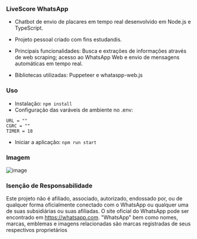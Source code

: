 ### LiveScore WhatsApp

- Chatbot de envio de placares em tempo real desenvolvido em Node.js e TypeScript.
- Projeto pessoal criado com fins estudandis.
- Principais funcionalidades: Busca e extrações de informações através de web scraping; acesso ao WhatsApp Web e envio de mensagens automáticas em tempo real.

- Bibliotecas utilizadas: Puppeteer e whataspp-web.js

### Uso

- Instalação: ```npm install```
- Configuração das varáveis de ambiente no .env:
```
URL = ""
CGRC = ""
TIMER = 18
```
- Iniciar a aplicação: ```npm run start```

### Imagem

![image](https://user-images.githubusercontent.com/80327029/163283101-7a6df134-45ab-4558-acf5-e297cb27876b.png)

### Isenção de Responsabilidade

Este projeto não é afiliado, associado, autorizado, endossado por, ou de qualquer forma oficialmente conectado com o WhatsApp ou qualquer uma de suas subsidiárias ou suas afiliadas. O site oficial do WhatsApp pode ser encontrado em https://whatsapp.com. "WhatsApp" bem como nomes, marcas, emblemas e imagens relacionadas são marcas registradas de seus respectivos proprietários
